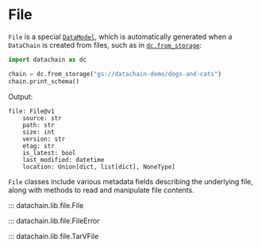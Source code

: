 # File

`File` is a special [`DataModel`](index.md#datachain.lib.data_model.DataModel),
which is automatically generated when a `DataChain` is created from files,
such as in [`dc.from_storage`](../datachain.md#datachain.lib.dc.storage.from_storage):

```python
import datachain as dc

chain = dc.from_storage("gs://datachain-demo/dogs-and-cats")
chain.print_schema()
```

Output:

```
file: File@v1
    source: str
    path: str
    size: int
    version: str
    etag: str
    is_latest: bool
    last_modified: datetime
    location: Union[dict, list[dict], NoneType]
```

`File` classes include various metadata fields describing the underlying file,
along with methods to read and manipulate file contents.

::: datachain.lib.file.File

::: datachain.lib.file.FileError

::: datachain.lib.file.TarVFile
